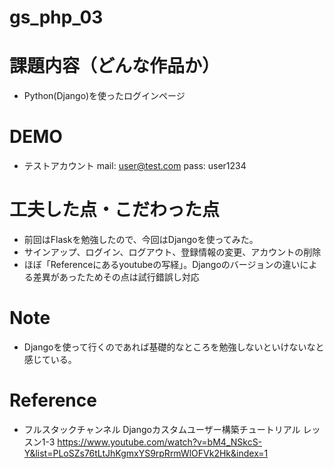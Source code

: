 # gs_php_03
# 課題内容（どんな作品か）

- Python(Django)を使ったログインページ

# DEMO

- テストアカウント
  mail: user@test.com
  pass: user1234

# 工夫した点・こだわった点

- 前回はFlaskを勉強したので、今回はDjangoを使ってみた。
- サインアップ、ログイン、ログアウト、登録情報の変更、アカウントの削除
- ほぼ「Referenceにあるyoutubeの写経」。Djangoのバージョンの違いによる差異があったためその点は試行錯誤し対応
 
# Note

- Djangoを使って行くのであれば基礎的なところを勉強しないといけないなと感じている。

# Reference

- フルスタックチャンネル
  Djangoカスタムユーザー構築チュートリアル レッスン1-3
  https://www.youtube.com/watch?v=bM4_NSkcS-Y&list=PLoSZs76tLtJhKgmxYS9rpRrmWlOFVk2Hk&index=1

